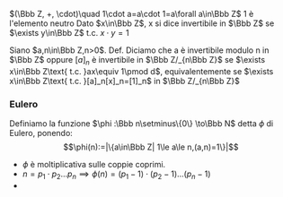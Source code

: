  $(\Bbb Z, +, \cdot)\quad 1\cdot a=a\cdot 1=a\forall a\in\Bbb Z$ 1 è l'elemento neutro
Dato $x\in\Bbb Z$, x si dice invertibile in $\Bbb Z$ se $\exists y\in\Bbb Z$ t.c. $x\cdot y=1$

Siano $a,n\in\Bbb Z,n>0$.
Def. Diciamo che a è invertibile modulo n in $\Bbb Z$ oppure $[a]_n$ è invertibile in $\Bbb Z/_{n\Bbb Z}$ se $\exists x\in\Bbb Z\text{ t.c. }ax\equiv 1\pmod d$, equivalentemente se $\exists x\in\Bbb Z\text{ t.c. }[a]_n[x]_n=[1]_n$ in $\Bbb Z/_{n\Bbb Z}$

### Eulero
Definiamo la funzione $\phi :\Bbb n\setminus\{0\} \to\Bbb N$ detta $\phi$ di Eulero, ponendo:
$$\phi(n):=|\{a\in\Bbb Z| 1\le a\le n,(a,n)=1\}|$$

- $\phi$ è moltiplicativa sulle coppie coprimi.
- $n=p_1\cdot p_2\dots p_n\implies \phi(n)=(p_1-1)\cdot(p_2-1)\dots(p_n-1)$
- 